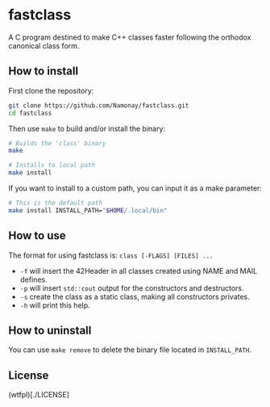 
# fastclass

A C program destined to make C++ classes faster following the orthodox canonical class form.

## How to install

First clone the repository:
```bash
git clone https://github.com/Namonay/fastclass.git
cd fastclass
```

Then use `make` to build and/or install the binary:
```bash
# Builds the 'class' binary
make 

# Installs to local path
make install
```

If you want to install to a custom path, you can input it as a make parameter:
```bash
# This is the default path
make install INSTALL_PATH="$HOME/.local/bin"
```

## How to use

The format for using fastclass is: `class [-FLAGS] [FILES] ...`

* `-f` will insert the 42Header in all classes created using NAME and MAIL defines.
* `-p` will insert `std::cout` output for the constructors and destructors.
* `-s` create the class as a static class, making all constructors privates.
* `-h` will print this help.

## How to uninstall

You can use `make remove` to delete the binary file located in `INSTALL_PATH`.

## License

(wtfpl)[./LICENSE]

